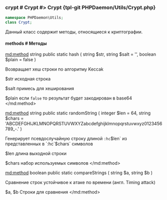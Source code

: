 ### crypt # Crypt #> Crypt {tpl-git PHPDaemon/Utils/Crypt.php}

```php
namespace PHPDaemon\Utils;
class Crypt;
```

Данный класс содержит методы, относящиеся к криптографии.

#### methods # Методы

<md:method>
string public static hash ( string $str, string $salt = '', boolean $plain = false )

Возвращает хеш строки по алгоритму Keccak

$str
исходная строка

$salt
примесь для хеширования

$plain
если `false` то результат будет закодирован в base64
</md:method>

<md:method>
string public static randomString ( integer $len = 64, string $chars = 'ABCDEFGHIJKLMNOPQRSTUVWXYZabcdefghijklmnopqrstuvwxyz0123456789_-.' )

Генерирует псевдослучайную строку длиной `:hc`$len` из представленных в `:hc`$chars` символов

$len
длина выходной строки

$chars
набор используемых символов
</md:method>

<md:method>
boolean public static compareStrings ( string $a, string $b )

Сравнение строк устойчивое к атаке по времени (англ. Timing attack)

$a, $b
Строки для сравнения
</md:method>
